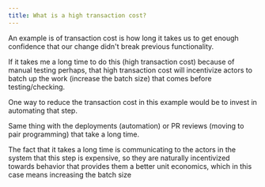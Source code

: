 ```yaml
---
title: What is a high transaction cost?
---
```


An example is of transaction cost is how long it takes us to get enough confidence that our change didn't break previous functionality.

If it takes me a long time to do this (high transaction cost) because of manual testing perhaps, that high transaction cost will incentivize actors to batch up the work (increase the batch size) that comes before testing/checking.

One way to reduce the transaction cost in this example would be to invest in automating that step.

Same thing with the deployments (automation) or PR reviews (moving to pair programming) that take a long time.

The fact that it takes a long time is communicating to the actors in the system that this step is expensive, so they are naturally incentivized towards behavior that provides them a better unit economics, which in this case means increasing the batch size
